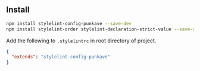 ## Install

```bash
npm install stylelint-config-punkave --save-dev
npm install stylelint-order stylelint-declaration-strict-value --save-dev
```
Add the following to `.stylelintrc` in root directory of project.

```json
{
  "extends": "stylelint-config-punkave"
}
```
